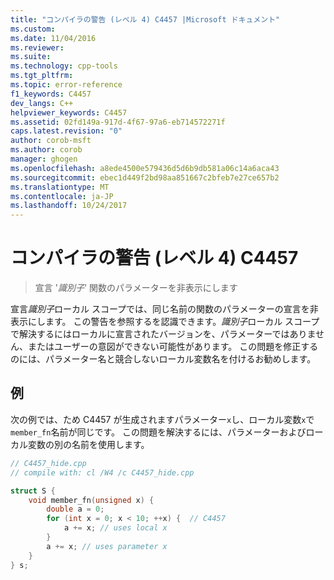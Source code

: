 ```yaml
---
title: "コンパイラの警告 (レベル 4) C4457 |Microsoft ドキュメント"
ms.custom: 
ms.date: 11/04/2016
ms.reviewer: 
ms.suite: 
ms.technology: cpp-tools
ms.tgt_pltfrm: 
ms.topic: error-reference
f1_keywords: C4457
dev_langs: C++
helpviewer_keywords: C4457
ms.assetid: 02fd149a-917d-4f67-97a6-eb714572271f
caps.latest.revision: "0"
author: corob-msft
ms.author: corob
manager: ghogen
ms.openlocfilehash: a8ede4500e579436d5d6b9db581a06c14a6aca43
ms.sourcegitcommit: ebec1d449f2bd98aa851667c2bfeb7e27ce657b2
ms.translationtype: MT
ms.contentlocale: ja-JP
ms.lasthandoff: 10/24/2017
---
```

# <a name="compiler-warning-level-4-c4457"></a>コンパイラの警告 (レベル 4) C4457
  
> 宣言 '*識別子*' 関数のパラメーターを非表示にします
  
宣言*識別子*ローカル スコープでは、同じ名前の関数のパラメーターの宣言を非表示にします。 この警告を参照するを認識できます。*識別子*ローカル スコープで解決するにはローカルに宣言されたバージョンを、パラメーターではありません、またはユーザーの意図ができない可能性があります。 この問題を修正するのには、パラメーター名と競合しないローカル変数名を付けるお勧めします。  
    
## <a name="example"></a>例
  
次の例では、ため C4457 が生成されますパラメーター`x`し、ローカル変数`x`で`member_fn`名前が同じです。 この問題を解決するには、パラメーターおよびローカル変数の別の名前を使用します。  
  
```cpp  
// C4457_hide.cpp
// compile with: cl /W4 /c C4457_hide.cpp

struct S {
    void member_fn(unsigned x) {
        double a = 0;
        for (int x = 0; x < 10; ++x) {  // C4457
            a += x; // uses local x
        } 
        a += x; // uses parameter x
    }
} s;
```  
